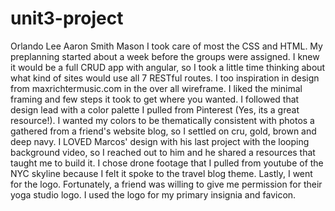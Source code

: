 # unit3-project

Orlando Lee
Aaron Smith
Mason
I took care of most the CSS and HTML. My preplanning started about a week before the groups were assigned. I knew it would be a full CRUD app with angular, so I took a little time thinking about what kind of sites would use all 7 RESTful routes. I too inspiration in design from maxrichtermusic.com in the over all wireframe. I liked the minimal framing and few steps it took to get where you wanted. I followed that design lead with a color palette I pulled from Pinterest (Yes, its a great resource!). I wanted my colors to be thematically consistent with photos a gathered from a friend's website blog, so I settled on cru, gold, brown and deep navy. I LOVED Marcos' design with his last project with the looping background video, so I reached out to him and he shared a resources that taught me to build it. I chose drone footage that I pulled from youtube of the NYC skyline because I felt it spoke to the travel blog theme. Lastly, I went for the logo. Fortunately, a friend was willing to give me permission for their yoga studio logo. I used the logo for my primary insignia and favicon. 

